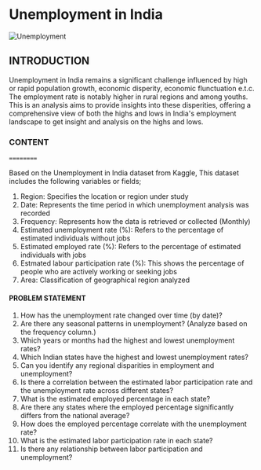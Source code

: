 # Unemployment in India



![Unemployment](https://github.com/user-attachments/assets/81cd7e43-e6d3-44ef-9c37-b6ae988ef233)


## INTRODUCTION
Unemployment in India remains a significant challenge influenced by high or rapid population growth, economic disperity, economic flunctuation e.t.c. The employment rate is notably higher in rural regions and among youths. This is an analysis aims to provide insights into these disperities, offering a comprehensive view of both the highs and lows in India's employment landscape to get insight and analysis on the highs and lows.

### CONTENT
    ========
Based on the Unemployment in India dataset from Kaggle, This dataset includes the following variables or fields;
1. Region: Specifies the location or region under study
2. Date: Represents the time period in which unemployment analysis was recorded
3. Frequency: Represents how the data is retrieved or collected (Monthly)
4. Estimated unemployment rate (%): Refers to the percentage of estimated individuals without jobs
5. Estimated employed rate (%): Refers to the percentage of estimated individuals with jobs
6. Estmated labour participation rate (%): This shows the percentage of people who are actively working or seeking jobs
7. Area: Classification of geographical region analyzed

#### PROBLEM STATEMENT
 1.  How has the unemployment rate changed over time (by date)?
 2.  Are there any seasonal patterns in unemployment? (Analyze based on the frequency column.)
 3.  Which years or months had the highest and lowest unemployment rates?
 4.  Which Indian states have the highest and lowest unemployment rates?
 5.  Can you identify any regional disparities in employment and unemployment?
 6.  Is there a correlation between the estimated labor participation rate and the unemployment rate across different states?
 7.  What is the estimated employed percentage in each state?
 8.  Are there any states where the employed percentage significantly differs from the national average?
 9.  How does the employed percentage correlate with the unemployment rate?
 10. What is the estimated labor participation rate in each state?
 11. Is there any relationship between labor participation and unemployment?






